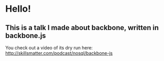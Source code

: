 # Hello!
## This is a talk I made about backbone, written in backbone.js

You check out a video of its dry run here: http://skillsmatter.com/podcast/nosql/backbone-js